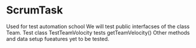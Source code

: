 # ScrumTask
Used for test automation school
We will test public interfacses of the class Team. 
Test class TestTeamVolocity tests getTeamVelocity() 
Other methods and data setup fueatures yet to be tested.
